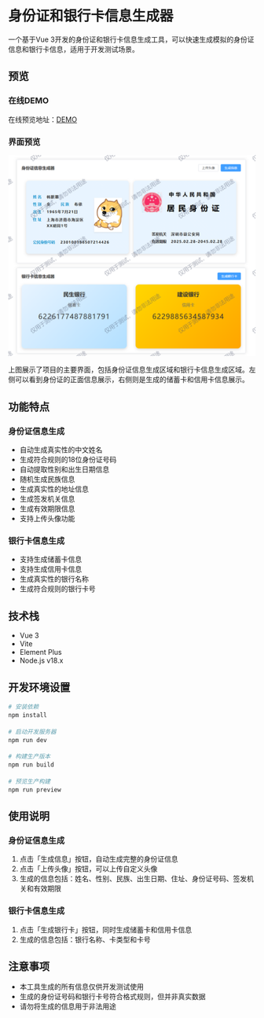 # 身份证和银行卡信息生成器

一个基于Vue 3开发的身份证和银行卡信息生成工具，可以快速生成模拟的身份证信息和银行卡信息，适用于开发测试场景。

## 预览

### 在线DEMO

在线预览地址：[DEMO](https://dear-tao.github.io/idgenerate/)

### 界面预览

![项目界面预览](src/assets/sl.png)

上图展示了项目的主要界面，包括身份证信息生成区域和银行卡信息生成区域。左侧可以看到身份证的正面信息展示，右侧则是生成的储蓄卡和信用卡信息展示。

## 功能特点

### 身份证信息生成
- 自动生成真实性的中文姓名
- 生成符合规则的18位身份证号码
- 自动提取性别和出生日期信息
- 随机生成民族信息
- 生成真实性的地址信息
- 生成签发机关信息
- 生成有效期限信息
- 支持上传头像功能

### 银行卡信息生成
- 支持生成储蓄卡信息
- 支持生成信用卡信息
- 生成真实性的银行名称
- 生成符合规则的银行卡号

## 技术栈

- Vue 3
- Vite
- Element Plus
- Node.js v18.x

## 开发环境设置

```bash
# 安装依赖
npm install

# 启动开发服务器
npm run dev

# 构建生产版本
npm run build

# 预览生产构建
npm run preview
```

## 使用说明

### 身份证信息生成
1. 点击「生成信息」按钮，自动生成完整的身份证信息
2. 点击「上传头像」按钮，可以上传自定义头像
3. 生成的信息包括：姓名、性别、民族、出生日期、住址、身份证号码、签发机关和有效期限

### 银行卡信息生成
1. 点击「生成银行卡」按钮，同时生成储蓄卡和信用卡信息
2. 生成的信息包括：银行名称、卡类型和卡号

## 注意事项

- 本工具生成的所有信息仅供开发测试使用
- 生成的身份证号码和银行卡号符合格式规则，但并非真实数据
- 请勿将生成的信息用于非法用途



